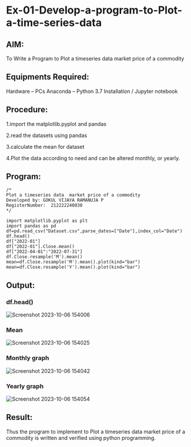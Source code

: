 # Ex-01-Develop-a-program-to-Plot-a-time-series-data

## AIM:
To Write a Program to Plot a timeseries data market price of a commodity

## Equipments Required:
Hardware – PCs Anaconda – Python 3.7 Installation / Jupyter notebook

## Procedure:
1.import the matplotlib.pyplot and pandas

2.read the datasets using pandas

3.calculate the mean for dataset

4.Plot the data according to need and can be altered monthly, or yearly.

## Program:
```
/*
Plot a timeseries data  market price of a commodity 
Developed by: GOKUL VIJAYA RAMANUJA P
RegisterNumber:  212222240030
*/

import matplotlib.pyplot as plt
import pandas as pd
df=pd.read_csv("Dataset.csv",parse_dates=["Date"],index_col="Date")
df.head()
df["2022-01"]
df["2022-01"].Close.mean()
df["2022-04-01":"2022-07-31"]
df.Close.resample('M').mean()
mean=df.Close.resample('M').mean().plot(kind="bar")
mean=df.Close.resample('Y').mean().plot(kind="bar")
```

## Output:
### df.head()
![Screenshot 2023-10-06 154006](https://github.com/s-adhithya/Ex-01-Develop-a-program-to-Plot-a-time-series-data/assets/113497423/ba1f793f-64d6-46c0-92ed-3f8c9b5557d9)

### Mean
![Screenshot 2023-10-06 154025](https://github.com/s-adhithya/Ex-01-Develop-a-program-to-Plot-a-time-series-data/assets/113497423/9d4f01e2-106a-4060-9cc0-d78c2c292422)

### Monthly graph
![Screenshot 2023-10-06 154042](https://github.com/s-adhithya/Ex-01-Develop-a-program-to-Plot-a-time-series-data/assets/113497423/64dd2270-7d09-46a2-92eb-de3bc855546b)

### Yearly graph
![Screenshot 2023-10-06 154054](https://github.com/s-adhithya/Ex-01-Develop-a-program-to-Plot-a-time-series-data/assets/113497423/33be495d-5108-410b-89c8-7b4f86f7177c)


## Result:
Thus the program to implement to Plot a timeseries data market price of a commodity is written and verified using python programming.
